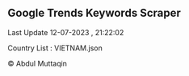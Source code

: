 

## Google Trends Keywords Scraper 
 
Last Update 12-07-2023 , 21:22:02

Country List :
VIETNAM.json



© Abdul Muttaqin 
